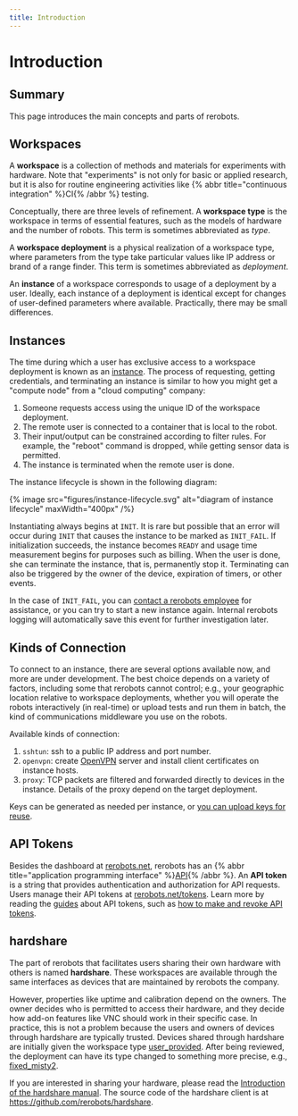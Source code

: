```yaml
---
title: Introduction
---
```


# Introduction

## Summary

This page introduces the main concepts and parts of rerobots.

## Workspaces

A **workspace** is a collection of methods and materials for
experiments with hardware. Note that "experiments" is not only for basic or applied
research, but it is also for routine engineering activities like
{% abbr title="continuous integration" %}CI{% /abbr %} testing.

Conceptually, there are three levels of refinement. A **workspace type** is the
workspace in terms of essential features, such as the models of hardware and the
number of robots. This term is sometimes abbreviated as *type*.

A **workspace deployment** is a physical realization of a workspace type, where
parameters from the type take particular values like IP address or brand of a
range finder. This term is sometimes abbreviated as *deployment*.

An **instance** of a workspace corresponds to usage of a deployment by a
user. Ideally, each instance of a deployment is identical except for changes of
user-defined parameters where available. Practically, there may be small
differences.

## Instances

The time during which a user has exclusive access to a workspace deployment is
known as an [instance](/intro).  The process of
requesting, getting credentials, and terminating an instance is similar to how
you might get a "compute node" from a "cloud computing" company:

1. Someone requests access using the unique ID of the workspace deployment.
2. The remote user is connected to a container that is local to the robot.
3. Their input/output can be constrained according to filter rules. For example,
   the "reboot" command is dropped, while getting sensor data is permitted.
4. The instance is terminated when the remote user is done.

The instance lifecycle is shown in the following diagram:

{% image src="figures/instance-lifecycle.svg" alt="diagram of instance lifecycle" maxWidth="400px" /%}

Instantiating always begins at `INIT`. It is rare but possible that an error
will occur during `INIT` that causes the instance to be marked as `INIT_FAIL`.
If initialization succeeds, the instance becomes `READY` and usage time
measurement begins for purposes such as billing. When the user is done, she can
terminate the instance, that is, permanently stop it. Terminating can also be
triggered by the owner of the device, expiration of timers, or other events.

In the case of `INIT_FAIL`, you can [contact a rerobots
employee](https://rerobots.net/contact) for assistance, or you can try to
start a new instance again. Internal rerobots logging will
automatically save this event for further investigation later.

## Kinds of Connection

To connect to an instance, there are several options available now, and more are
under development. The best choice depends on a variety of factors, including
some that rerobots cannot control; e.g., your geographic location relative to
workspace deployments, whether you will operate the robots interactively
(in real-time) or upload tests and run them in batch, the kind of communications
middleware you use on the robots.

Available kinds of connection:

1. `sshtun`: ssh to a public IP address and port number.
2. `openvpn`: create [OpenVPN](https://community.openvpn.net/) server and install client certificates on instance hosts.
3. `proxy`: TCP packets are filtered and forwarded directly to devices in the instance. Details of the proxy depend on the target deployment.

Keys can be generated as needed per instance, or [you can upload keys for
reuse](/web/uploading-ssh-public-keys).

## API Tokens

Besides the dashboard at [rerobots.net](https://rerobots.net/), rerobots has an
{% abbr title="application programming interface" %}[API](/api-summary){% /abbr %}.
An **API token** is a string that provides
authentication and authorization for API requests.
Users manage their API tokens at [rerobots.net/tokens](https://rerobots.net/tokens).
Learn more by reading the [guides](/guides) about API tokens,
such as [how to make and revoke API tokens](/web/making-and-revoking-api-tokens).

## hardshare

The part of rerobots that facilitates users sharing their own hardware with
others is named **hardshare**. These workspaces are available through the same
interfaces as devices that are maintained by rerobots the company.

However, properties like uptime and calibration depend on the owners.
The owner decides who is permitted to access their hardware, and they decide how
add-on features like VNC should work in their specific case.
In practice, this is not a problem because the users and owners of devices
through hardshare are typically trusted.
Devices shared through hardshare are initially given the workspace type
[user_provided](/workspaces/user_provided). After being reviewed, the
deployment can have its type changed to something more precise, e.g.,
[fixed_misty2](/workspaces/fixed_misty2).

If you are interested in sharing your hardware,
please read the [Introduction of the hardshare manual](/hardshare/intro).
The source code of the hardshare client is at <https://github.com/rerobots/hardshare>.
